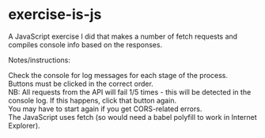 # exercise-is-js
A JavaScript exercise I did that makes a number of fetch requests and compiles console info based on the responses.

Notes/instructions:

Check the console for log messages for each stage of the process.\
Buttons must be clicked in the correct order.\
NB: All requests from the API will fail 1/5 times - this will be detected in the console log. If this happens, click that button again.\
You may have to start again if you get CORS-related errors.\
The JavaScript uses fetch (so would need a babel polyfill to work in Internet Explorer).
